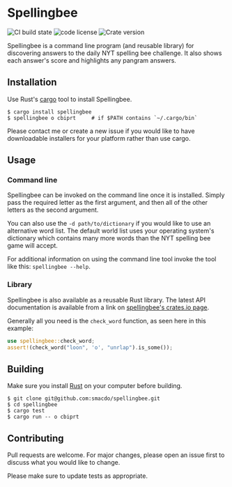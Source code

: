 # Spellingbee
![CI build state](https://img.shields.io/github/workflow/status/smacdo/spellingbee/Rust/main)
![code license](https://img.shields.io/github/license/smacdo/spellingbee)
![Crate version](https://img.shields.io/crates/v/spellingbee)

Spellingbee is a command line program (and reusable library) for discovering 
answers to the daily NYT spelling bee challenge. It also shows each answer's
score and highlights any pangram answers.

## Installation
Use Rust's [cargo](https://www.rust-lang.org/tools/install) tool to install Spellingbee. 

```shell
$ cargo install spellingbee
$ spellingbee o cbiprt     # if $PATH contains `~/.cargo/bin`
```

Please contact me or create a new issue if you would like to have downloadable
installers for your platform rather than use cargo.

## Usage
### Command line
Spellingbee can be invoked on the command line once it is installed. Simply 
pass the required letter as the first argument, and then all of the other
letters as the second argument.

You can also use the `-d path/to/dictionary` if you would like to use an
alternative word list. The default world list uses your operating system's
dictionary which contains many more words than the NYT spelling bee game will
accept.

For additional information on using the command line tool invoke the tool like
this: `spellingbee --help`.
### Library
Spellingbee is also available as a reusable Rust library. The latest API
documentation is available from a link on [spellingbee's crates.io page](https://crates.io/crates/spellingbee).

Generally all you need is the `check_word` function, as seen here in this 
example:

```rust
use spellingbee::check_word;
assert!(check_word("loon", 'o', "unrlap").is_some());
```

## Building
Make sure you install [Rust](https://www.rust-lang.org/tools/install) on your
computer before building.

```shell
$ git clone git@github.com:smacdo/spellingbee.git
$ cd spellingbee
$ cargo test
$ cargo run -- o cbiprt
```


## Contributing
Pull requests are welcome. For major changes, please open an issue first to discuss what you would like to change.

Please make sure to update tests as appropriate.